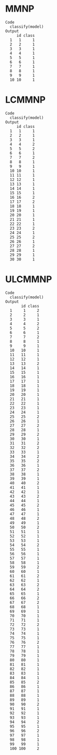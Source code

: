 # MMNP

    Code
      classify(model)
    Output
         id class
      1   1     1
      2   2     1
      3   3     1
      4   4     1
      5   5     1
      6   6     1
      7   7     1
      8   8     1
      9   9     1
      10 10     1

# LCMMNP

    Code
      classify(model)
    Output
         id class
      1   1     1
      2   2     1
      3   3     1
      4   4     2
      5   5     2
      6   6     1
      7   7     2
      8   8     1
      9   9     1
      10 10     1
      11 11     1
      12 12     1
      13 13     1
      14 14     1
      15 15     1
      16 16     2
      17 17     2
      18 18     1
      19 19     1
      20 20     1
      21 21     1
      22 22     1
      23 23     2
      24 24     1
      25 25     2
      26 26     1
      27 27     2
      28 28     1
      29 29     1
      30 30     1

# ULCMMNP

    Code
      classify(model)
    Output
           id class
      1     1     2
      2     2     1
      3     3     1
      4     4     2
      5     5     2
      6     6     1
      7     7     2
      8     8     1
      9     9     1
      10   10     1
      11   11     1
      12   12     1
      13   13     2
      14   14     1
      15   15     1
      16   16     1
      17   17     1
      18   18     1
      19   19     1
      20   20     1
      21   21     1
      22   22     1
      23   23     1
      24   24     1
      25   25     2
      26   26     1
      27   27     2
      28   28     1
      29   29     2
      30   30     1
      31   31     2
      32   32     2
      33   33     1
      34   34     2
      35   35     2
      36   36     1
      37   37     2
      38   38     1
      39   39     1
      40   40     2
      41   41     1
      42   42     1
      43   43     2
      44   44     1
      45   45     2
      46   46     1
      47   47     1
      48   48     2
      49   49     1
      50   50     2
      51   51     1
      52   52     1
      53   53     1
      54   54     2
      55   55     1
      56   56     1
      57   57     1
      58   58     1
      59   59     2
      60   60     1
      61   61     2
      62   62     1
      63   63     2
      64   64     2
      65   65     1
      66   66     2
      67   67     2
      68   68     1
      69   69     1
      70   70     1
      71   71     1
      72   72     2
      73   73     1
      74   74     1
      75   75     1
      76   76     2
      77   77     1
      78   78     1
      79   79     1
      80   80     1
      81   81     1
      82   82     1
      83   83     1
      84   84     1
      85   85     2
      86   86     1
      87   87     1
      88   88     1
      89   89     1
      90   90     2
      91   91     1
      92   92     1
      93   93     1
      94   94     2
      95   95     1
      96   96     2
      97   97     1
      98   98     1
      99   99     1
      100 100     2

